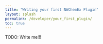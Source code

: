 ```yaml
---
title: "Writing your first NWChemEx Plugin"
layout: splash
permalink: /developer/your_first_plugin/
toc: true
---
```


TODO: Write me!!!